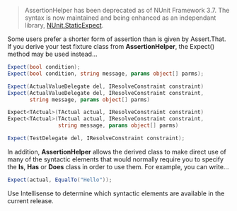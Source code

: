 > AssertionHelper has been deprecated as of NUnit Framework 3.7. The syntax is now maintained and being enhanced as an independant library, [NUnit.StaticExpect](https://github.com/fluffynuts/NUnit.StaticExpect).


Some users prefer a shorter form of assertion than is given by Assert.That.
If you derive your test fixture class from **AssertionHelper**, the
Expect() method may be used instead...

```csharp
Expect(bool condition);
Expect(bool condition, string message, params object[] parms);

Expect(ActualValueDelegate del, IResolveConstraint constraint)
Expect(ActualValueDelegate del, IResolveConstraint constraint,
       string message, params object[] parms)

Expect<TActual>(TActual actual, IResolveConstraint constraint)
Expect<TActual>(TActual actual, IResolveConstraint constraint,
                string message, params object[] parms)

Expect(TestDelegate del, IResolveConstraint constraint);
```

In addition, **AssertionHelper** allows the derived class to make direct use of many of the syntactic elements that would normally require you to specify the **Is**, **Has** or **Does** class in order to use them. For example, you can write...

```csharp
Expect(actual, EqualTo("Hello"));
```

Use Intellisense to determine which syntactic elements are available in the current release.
